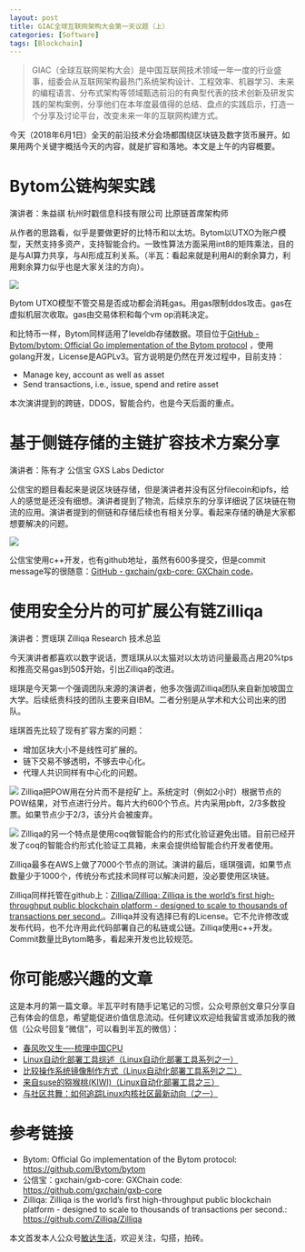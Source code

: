 ```yaml
---
layout: post
title: GIAC全球互联网架构大会第一天议题（上）
categories: [Software]
tags: [Blockchain]
---
```


> GIAC（全球互联网架构大会）是中国互联网技术领域一年一度的行业盛事，组委会从互联网架构最热门系统架构设计、工程效率、机器学习、未来的编程语言、分布式架构等领域甄选前沿的有典型代表的技术创新及研发实践的架构案例，分享他们在本年度最值得的总结、盘点的实践启示，打造一个分享及讨论平台，改变未来一年的互联网构建方式。  

今天（2018年6月1日）全天的前沿技术分会场都围绕区块链及数字货币展开。如果用两个关键字概括今天的内容，就是扩容和落地。本文是上午的内容概要。

# Bytom公链构架实践
演讲者：朱益祺  杭州时戳信息科技有限公司    比原链首席架构师

从作者的思路看，似乎是要做更好的比特币和以太坊。Bytom以UTXO为账户模型，天然支持多资产，支持智能合约。一致性算法方面采用int8的矩阵乘法，目的是与AI算力共享，与AI形成互利关系。（半瓦：看起来就是利用AI的剩余算力，利用剩余算力似乎也是大家关注的方向）。

![](http://opuclx9sq.bkt.clouddn.com/2018-06-01-142754.png)

Bytom UTXO模型不管交易是否成功都会消耗gas。用gas限制ddos攻击。gas在虚拟机层次收取。gas由交易体积和每个vm op消耗决定。

和比特币一样，Bytom同样适用了leveldb存储数据。项目位于[GitHub - Bytom/bytom: Official Go implementation of the Bytom protocol](https://github.com/Bytom/bytom) ，使用golang开发，License是AGPLv3。官方说明是仍然在开发过程中，目前支持：
* Manage key, account as well as asset
* Send transactions, i.e., issue, spend and retire asset

本次演讲提到的跨链，DDOS，智能合约，也是今天后面的重点。

# 基于侧链存储的主链扩容技术方案分享
演讲者：陈有才  公信宝  GXS Labs  Dedictor

公信宝的题目看起来是说区块链存储，但是演讲者并没有区分filecoin和ipfs，给人的感觉是还没有细想。演讲者提到了物流，后续京东的分享详细说了区块链在物流的应用。演讲者提到的侧链和存储后续也有相关分享。看起来存储的确是大家都想要解决的问题。

![](http://opuclx9sq.bkt.clouddn.com/2018-06-01-142802.png)

公信宝使用c++开发，也有github地址，虽然有600多提交，但是commit message写的很随意：[GitHub - gxchain/gxb-core: GXChain code](https://github.com/gxchain/gxb-core)。

# 使用安全分片的可扩展公有链Zilliqa
演讲者：贾瑶琪  Zilliqa Research    技术总监

今天演讲者都喜欢以数字说话，贾瑶琪从以太猫对以太坊访问量最高占用20%tps和推高交易gas到50$开始，引出Zilliqa的改进。

瑶琪是今天第一个强调团队来源的演讲者，他多次强调Zilliqa团队来自新加坡国立大学。后续纸贵科技的团队主要来自IBM。二者分别是从学术和大公司出来的团队。

瑶琪首先比较了现有扩容方案的问题：
* 增加区块大小不是线性可扩展的。
* 链下交易不够透明，不够去中心化。
* 代理人共识同样有中心化的问题。

![](http://opuclx9sq.bkt.clouddn.com/2018-06-01-142808.png)
Zilliqa把POW用在分片而不是挖矿上。系统定时（例如2小时）根据节点的POW结果，对节点进行分片。每片大约600个节点。片内采用pbft，2/3多数投票。如果节点少于2/3，该分片会被废弃。

![](http://opuclx9sq.bkt.clouddn.com/2018-06-01-142818.png)
Zilliqa的另一个特点是使用coq做智能合约的形式化验证避免出错。目前已经开发了coq的智能合约形式化验证工具箱，未来会提供给智能合约开发者使用。

Zilliqa最多在AWS上做了7000个节点的测试。演讲的最后，瑶琪强调，如果节点数量少于1000个，传统分布式技术同样可以解决问题，没必要使用区块链。

Zilliqa同样托管在github上：[Zilliqa/Zilliqa: Zilliqa is the world’s first high-throughput public blockchain platform - designed to scale to thousands ​of transactions per second.](https://github.com/Zilliqa/Zilliqa)。Zilliqa并没有选择已有的License。它不允许修改或发布代码，也不允许用此代码部署自己的私链或公链。Zilliqa使用c++开发。Commit数量比Bytom略多，看起来开发也比较规范。

# 你可能感兴趣的文章
这是本月的第一篇文章。半瓦平时有随手记笔记的习惯，公众号原创文章只分享自己有体会的信息，希望能促进价值信息流动。任何建议欢迎给我留言或添加我的微信（公众号回复“微信”，可以看到半瓦的微信）：

* [春风吹又生—-梳理中国CPU](http://mp.weixin.qq.com/s?__biz=MzI5MzcwODYxMQ==&mid=2247483744&idx=1&sn=c1e047036062dd97aae70cd8d6682f41&chksm=ec6cb74cdb1b3e5a9a21be4b24519a125e071461c02fb4e962c839e2647824ffd313d542b9ae&scene=21#wechat_redirect)
* [Linux自动化部署工具综述（Linux自动化部署工具系列之一）](http://mp.weixin.qq.com/s?__biz=MzI5MzcwODYxMQ==&mid=2247483755&idx=1&sn=ce1aaa72e0cc2d1933c9ed8002ab96da&chksm=ec6cb747db1b3e51ee9b56f9c8e3fa10f879d97e5a0b17da0dbbb51b48b8fead0adaff64d9a4&scene=21#wechat_redirect)
* [比较操作系统镜像制作方式（Linux自动化部署工具系列之二）](https://mp.weixin.qq.com/s?__biz=MzI5MzcwODYxMQ==&mid=2247483757&idx=1&sn=aa7376cf5f752b4d66a93a8d2fc99c20&scene=21#wechat_redirect)
* [来自suse的猕猴桃(KIWI)（Linux自动化部署工具之三）](https://mp.weixin.qq.com/s?__biz=MzI5MzcwODYxMQ==&mid=2247483760&idx=1&sn=0785ed74878b5ef27943bda7fc6f2c9f&chksm=ec6cb75cdb1b3e4a10a929940ad79c9dee77917730e3d80ef2fd0de48d8e336c397c081037a1&scene=21#wechat_redirect)
* [与社区共舞：如何追踪Linux内核社区最新动向（之一）](https://mp.weixin.qq.com/s?__biz=MzI5MzcwODYxMQ==&mid=2247483776&idx=1&sn=cfcd68120e95b3189b80e99f766bb6a4&chksm=ec6cb7acdb1b3eba24e78e672fce1ec48fc74fb138cdc4ccd5f8b85359ba61e7083e4581877b#rd)

# 参考链接
* Bytom: Official Go implementation of the Bytom protocol: <https://github.com/Bytom/bytom>
* 公信宝：gxchain/gxb-core: GXChain code: <https://github.com/gxchain/gxb-core>
* Zilliqa: Zilliqa is the world’s first high-throughput public blockchain platform - designed to scale to thousands ​of transactions per second.: <https://github.com/Zilliqa/Zilliqa>



本文首发本人公众号[敏达生活](https://mp.weixin.qq.com/s?__biz=MzI5MzcwODYxMQ==&mid=2247483785&idx=1&sn=da6619c6bed8b01ad9ee10fc15b994c7&chksm=ec6cb7a5db1b3eb310ac65b36507a45ca853149548a936461425e3da6a6e2616a64bb89bb70a#rd)，欢迎关注，勾搭，拍砖。
